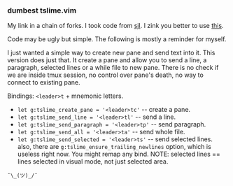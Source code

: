 ### dumbest tslime.vim ###

My link in a chain of forks. 
I took code from [sjl](https://github.com/sjl/tslime.vim).
I zink you better to use [this](https://github.com/jgdavey/tslime.vim.git).

Code may be  ugly but simple. The following is mostly a reminder for myself.

I just wanted a simple way to create new pane and send text into it.  This
version does just that. It create a pane and allow you to send a line, a
paragraph, selected lines or a while file to new pane.  There is no check if we
are inside tmux session, no control over pane's death, no way to connect to
existing pane. 

Bindings: `<leader>t` + mnemonic letters. 
 + `let g:tslime_create_pane = '<leader>tc'`  -- create a pane.
 + `let g:tslime_send_line = '<leader>tl'`  -- send a line.
 + `let g:tslime_send_paragraph = '<leader>tp'` -- send paragraph.
 + `let g:tslime_send_all = '<leader>ta'`   -- send whole file.
 + `let g:tslime_send_selected = '<leader>ts'` -- send selected lines.
also,  there are `g:tslime_ensure_trailing_newlines` option, which is useless right now. 
You might remap any bind. 
NOTE: selected lines == lines selected in visual mode, not just selected area.

`¯\_(ツ)_/¯`

